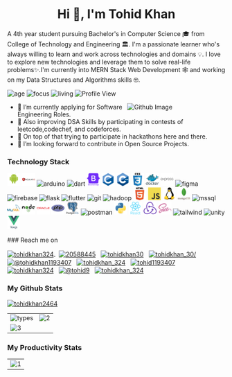 <h1 align="center">Hi 👋, I'm Tohid Khan</h1>

A 4th year student pursuing Bachelor's in Computer Science 🎓 from College of Technology and Engineering 🏛. I'm a passionate learner who's always willing to learn and work across technologies and domains 💡. I love to explore new technologies and leverage them to solve real-life problems✨.I'm currently into MERN Stack Web Development 🕸️ and working on my Data Structures and Algorithms skills 🤓.

![age](https://img.shields.io/badge/age-21-blue) ![focus](https://img.shields.io/badge/focus-FullStack-brightgreen) ![living](https://img.shields.io/badge/living-Udaipur-3c9) ![Profile View](https://komarev.com/ghpvc/?username=tohidkhan2464&label=Profile%20views&color=0e75b6&style=flat)

<img width="45%" align="right" alt="Github Image" src="https://raw.githubusercontent.com/onimur/.github/master/.resources/git-header.svg" />

- 🌱 I’m currently applying for Software Engineering Roles.
- 🌱 Also improving DSA Skills by participating in contests of leetcode,codechef, and codeforces.
- 🌱 On top of that trying to participate in hackathons here and there.
- 👯 I’m looking forward to contribute in Open Source Projects.

### Technology Stack

<p align="left">
<img src="https://raw.githubusercontent.com/devicons/devicon/master/icons/android/android-original-wordmark.svg" alt="android" height="30" width="30"/>
<img src="https://raw.githubusercontent.com/devicons/devicon/master/icons/angularjs/angularjs-original-wordmark.svg" alt="angularjs" height="30" width="30"/> 
<img src="https://cdn.worldvectorlogo.com/logos/arduino-1.svg" alt="arduino" height="30" width="30"/> 
<img src="https://www.vectorlogo.zone/logos/dartlang/dartlang-icon.svg" alt="dart" height="30" width="30"/>
<img src="https://raw.githubusercontent.com/devicons/devicon/master/icons/bootstrap/bootstrap-plain-wordmark.svg" alt="bootstrap" height="30" width="30"/>
<img src="https://raw.githubusercontent.com/devicons/devicon/master/icons/c/c-original.svg" alt="c" height="30" width="30"/>
<img src="https://raw.githubusercontent.com/devicons/devicon/master/icons/cplusplus/cplusplus-original.svg" alt="cplusplus" height="30" width="30"/>
<img src="https://raw.githubusercontent.com/devicons/devicon/master/icons/css3/css3-original-wordmark.svg" alt="css3" height="30" width="30"/>
<img src="https://raw.githubusercontent.com/devicons/devicon/master/icons/docker/docker-original-wordmark.svg" alt="docker" height="30" width="30"/>
<img src="https://raw.githubusercontent.com/devicons/devicon/master/icons/express/express-original-wordmark.svg" alt="express" height="30" width="30"/>
<img src="https://www.vectorlogo.zone/logos/figma/figma-icon.svg" alt="figma" height="30" width="30"/>
<img src="https://www.vectorlogo.zone/logos/firebase/firebase-icon.svg" alt="firebase" height="30" width="30"/> 
<img src="https://www.vectorlogo.zone/logos/pocoo_flask/pocoo_flask-icon.svg" alt="flask" height="30" width="30"/>
<img src="https://www.vectorlogo.zone/logos/flutterio/flutterio-icon.svg" alt="flutter" height="30" width="30"/>
<img src="https://www.vectorlogo.zone/logos/git-scm/git-scm-icon.svg" alt="git" height="30" width="30"/>
<img src="https://www.vectorlogo.zone/logos/apache_hadoop/apache_hadoop-icon.svg" alt="hadoop" height="30" width="30"/>
<img src="https://raw.githubusercontent.com/devicons/devicon/master/icons/html5/html5-original-wordmark.svg" alt="html5" height="30" width="30"/>
<img src="https://raw.githubusercontent.com/devicons/devicon/master/icons/javascript/javascript-original.svg" alt="javascript" height="30" width="30"/>
<img src="https://raw.githubusercontent.com/devicons/devicon/master/icons/linux/linux-original.svg" alt="linux" height="30" width="30"/>
<img src="https://raw.githubusercontent.com/devicons/devicon/master/icons/mongodb/mongodb-original-wordmark.svg" alt="mongodb" height="30" width="30"/>
<img src="https://www.svgrepo.com/show/303229/microsoft-sql-server-logo.svg" alt="mssql" height="30" width="30"/>
<img src="https://raw.githubusercontent.com/devicons/devicon/master/icons/mysql/mysql-original-wordmark.svg" alt="mysql" height="30" width="30"/>
<img src="https://raw.githubusercontent.com/devicons/devicon/master/icons/nodejs/nodejs-original-wordmark.svg" alt="nodejs" height="30" width="30"/>
<img src="https://raw.githubusercontent.com/devicons/devicon/master/icons/oracle/oracle-original.svg" alt="oracle" height="30" width="30"/>
<img src="https://raw.githubusercontent.com/devicons/devicon/master/icons/php/php-original.svg" alt="php" height="30" width="30"/>
<img src="https://raw.githubusercontent.com/devicons/devicon/master/icons/postgresql/postgresql-original-wordmark.svg" alt="postgresql" height="30" width="30"/>
<img src="https://www.vectorlogo.zone/logos/getpostman/getpostman-icon.svg" alt="postman" height="30" width="30"/>
<img src="https://raw.githubusercontent.com/devicons/devicon/master/icons/python/python-original.svg" alt="python" height="30" width="30"/>
<img src="https://raw.githubusercontent.com/devicons/devicon/master/icons/react/react-original-wordmark.svg" alt="react" height="30" width="30"/> 
<img src="https://raw.githubusercontent.com/devicons/devicon/master/icons/redux/redux-original.svg" alt="redux" height="30" width="30"/>
<img src="https://raw.githubusercontent.com/devicons/devicon/master/icons/sass/sass-original.svg" alt="sass" height="30" width="30"/>
<img src="https://www.vectorlogo.zone/logos/tailwindcss/tailwindcss-icon.svg" alt="tailwind" height="30" width="30"/>
<img src="https://www.vectorlogo.zone/logos/unity3d/unity3d-icon.svg" alt="unity" height="30" width="30"/>
<img src="https://raw.githubusercontent.com/devicons/devicon/master/icons/vuejs/vuejs-original-wordmark.svg" alt="vuejs" height="30" width="30"/>
</p>
### Reach me on

<p align="left">

<a href="https://linkedin.com/in/tohidkhan324" target="blank">
<img align="center" src="https://raw.githubusercontent.com/rahuldkjain/github-profile-readme-generator/master/src/images/icons/Social/linked-in-alt.svg" alt="tohidkhan324" height="30" width="40" />
</a>
&nbsp;
<a href="https://stackoverflow.com/users/20588445" target="blank"><img align="center" src="https://raw.githubusercontent.com/rahuldkjain/github-profile-readme-generator/master/src/images/icons/Social/stack-overflow.svg" alt="20588445" height="30" width="40" /></a>
&nbsp;
<a href="https://fb.com/tohidkhan30" target="blank"><img align="center" src="https://raw.githubusercontent.com/rahuldkjain/github-profile-readme-generator/master/src/images/icons/Social/facebook.svg" alt="tohidkhan30" height="30" width="40" /></a>
&nbsp;
<a href="https://instagram.com/tohidkhan_30/" target="blank"><img align="center" src="https://raw.githubusercontent.com/rahuldkjain/github-profile-readme-generator/master/src/images/icons/Social/instagram.svg" alt="tohidkhan_30/" height="30" width="40" /></a>
&nbsp;
<a href="https://medium.com/@tohidkhan1193407" target="blank"><img align="center" src="https://raw.githubusercontent.com/rahuldkjain/github-profile-readme-generator/master/src/images/icons/Social/medium.svg" alt="@tohidkhan1193407" height="30" width="40" /></a>
&nbsp;
<a href="https://www.codechef.com/users/tohidkhan_324" target="blank"><img align="center" src="https://cdn.jsdelivr.net/npm/simple-icons@3.1.0/icons/codechef.svg" alt="tohidkhan_324" height="30" width="40" /></a>
&nbsp;
<a href="https://www.hackerrank.com/tohid1193407" target="blank"><img align="center" src="https://raw.githubusercontent.com/rahuldkjain/github-profile-readme-generator/master/src/images/icons/Social/hackerrank.svg" alt="tohid1193407" height="30" width="40" /></a>
&nbsp;
<a href="https://www.leetcode.com/tohidkhan324" target="blank"><img align="center" src="https://raw.githubusercontent.com/rahuldkjain/github-profile-readme-generator/master/src/images/icons/Social/leet-code.svg" alt="tohidkhan324" height="30" width="40" /></a>
&nbsp;
<a href="https://www.hackerearth.com/@tohid9" target="blank"><img align="center" src="https://raw.githubusercontent.com/rahuldkjain/github-profile-readme-generator/master/src/images/icons/Social/hackerearth.svg" alt="@tohid9" height="30" width="40" /></a>
&nbsp;
<a href="https://auth.geeksforgeeks.org/user/tohidkhan_324" target="blank"><img align="center" src="https://raw.githubusercontent.com/rahuldkjain/github-profile-readme-generator/master/src/images/icons/Social/geeks-for-geeks.svg" alt="tohidkhan_324" height="30" width="40" /></a>
</p>

### My Github Stats

<p align="left"> <a href="https://github.com/ryo-ma/github-profile-trophy"><img src="https://github-profile-trophy.vercel.app/?username=tohidkhan2464" alt="tohidkhan2464" /></a> </p>

<table>
  <tr>
    <td><img src="https://github-readme-stats.vercel.app/api?username=tohidkhan2464&show_icons=true"  display=block width=100% height=auto  alt="types" /></td>
    <td><img src="https://github-readme-streak-stats.herokuapp.com/?user=tohidkhan2464"  display=block width=100% height=auto  alt="2" ></td>
   </tr> 
   <tr>
      <td><img src="https://github-readme-stats.vercel.app/api/top-langs/?username=tohidkhan2464&layout=compact"  display=block width=100% height=auto alt="3" ></td>
  </tr>
</table

</br>

### My Productivity Stats

<table>
  <tr>
    <td>
    <img src="https://github-profile-summary-cards.vercel.app/api/cards/profile-details?username=tohidkhan2464"  display=block width=100% height=auto  alt="1" >
    </td>
   </tr> 
   
  </tr>
</table>

</br>
